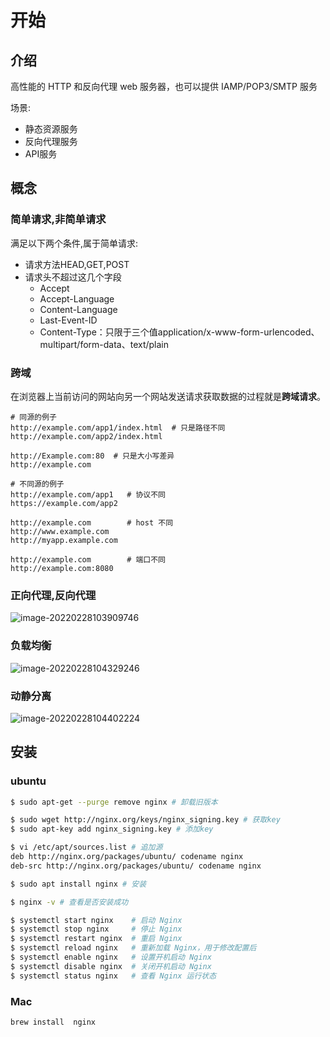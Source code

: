 # 开始

## 介绍

高性能的 HTTP 和反向代理 web 服务器，也可以提供 IAMP/POP3/SMTP 服务

场景:

- 静态资源服务
- 反向代理服务
- API服务

## 概念

### 简单请求,非简单请求

满足以下两个条件,属于简单请求:

- 请求方法HEAD,GET,POST
- 请求头不超过这几个字段
  - Accept
  - Accept-Language
  - Content-Language
  - Last-Event-ID
  - Content-Type：只限于三个值application/x-www-form-urlencoded、multipart/form-data、text/plain

### 跨域

在浏览器上当前访问的网站向另一个网站发送请求获取数据的过程就是**跨域请求**。

```text
# 同源的例子
http://example.com/app1/index.html  # 只是路径不同
http://example.com/app2/index.html

http://Example.com:80  # 只是大小写差异
http://example.com

# 不同源的例子
http://example.com/app1   # 协议不同
https://example.com/app2

http://example.com        # host 不同
http://www.example.com
http://myapp.example.com

http://example.com        # 端口不同
http://example.com:8080
```

### 正向代理,反向代理

![image-20220228103909746](https://laoxu.oss-cn-shenzhen.aliyuncs.com/img/202202281041631.png)

### 负载均衡

![image-20220228104329246](https://laoxu.oss-cn-shenzhen.aliyuncs.com/img/202202281043307.png)

### 动静分离

![image-20220228104402224](https://laoxu.oss-cn-shenzhen.aliyuncs.com/img/202202281044271.png)

## 安装

### ubuntu

```bash
$ sudo apt-get --purge remove nginx # 卸载旧版本

$ sudo wget http://nginx.org/keys/nginx_signing.key # 获取key
$ sudo apt-key add nginx_signing.key # 添加key

$ vi /etc/apt/sources.list # 追加源
deb http://nginx.org/packages/ubuntu/ codename nginx
deb-src http://nginx.org/packages/ubuntu/ codename nginx

$ sudo apt install nginx # 安装

$ nginx -v # 查看是否安装成功

$ systemctl start nginx    # 启动 Nginx
$ systemctl stop nginx     # 停止 Nginx
$ systemctl restart nginx  # 重启 Nginx
$ systemctl reload nginx   # 重新加载 Nginx，用于修改配置后
$ systemctl enable nginx   # 设置开机启动 Nginx
$ systemctl disable nginx  # 关闭开机启动 Nginx
$ systemctl status nginx   # 查看 Nginx 运行状态
```

### Mac

```bash
brew install  nginx
```







